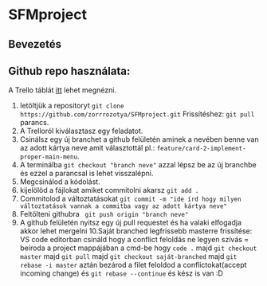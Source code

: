 # SFMproject

## Bevezetés

## Github repo használata:
A Trello táblát [itt](https://trello.com/b/n0FfYfjf/szoftver-fejleszt%C3%A9s) lehet megnézni. 
1. letöltjük a repositoryt ```git clone https://github.com/zorrrozotya/SFMproject.git``` Frissítéshez: ```git pull``` parancs.
2. A Trelloról kiválasztasz egy feladatot.
3. Csinálsz egy új branchet a github felületén aminek a nevében benne van az adott kártya neve amit választottál pl.: ```feature/card-2-implement-proper-main-menu```.
4. A terminálba ```git checkout "branch neve"``` azzal lépsz be az új branchbe és ezzel a parancsal is lehet visszalépni. 
5. Megcsinálod a kódolást.
6. kijelölöd a fájlokat amiket commitolni akarsz ```git add .```
7. Commitolod a változtatásokat ```git commit -m "ide írd hogy milyen változtatások vannak a commitba vagy az adott kártya neve"```
8. Feltölteni githubra ``` git push origin "branch neve"```
9. A github felületén nyitsz egy új pull requestet és ha valaki elfogadja akkor lehet mergelni
10.Saját branched legfrissebb masterre frissítése:
  VS code editorban csináld hogy a conflict feloldás ne legyen szívás = beíroda a project mappájában a cmd-be hogy ```code .``` majd ```git checkout master``` majd ```git pull``` majd ```git checkout saját-branched``` majd ```git rebase -i master``` aztán bezárod a filet feloldod a conflictokat(accept incoming change) és ```git rebase --continue``` és kész is van :D
